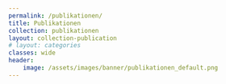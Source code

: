 ```yaml
---
permalink: /publikationen/
title: Publikationen
collection: publikationen
layout: collection-publication
# layout: categories
classes: wide
header:
    image: /assets/images/banner/publikationen_default.png
---
```









